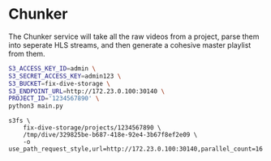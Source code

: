 # Chunker

The Chunker service will take all the raw videos from a project, parse them into
seperate HLS streams, and then generate a cohesive master playlist from them.

```sh
S3_ACCESS_KEY_ID=admin \
S3_SECRET_ACCESS_KEY=admin123 \
S3_BUCKET=fix-dive-storage \
S3_ENDPOINT_URL=http://172.23.0.100:30140 \
PROJECT_ID='1234567890' \
python3 main.py
```

```
s3fs \
    fix-dive-storage/projects/1234567890 \
    /tmp/dive/329825be-b687-418e-92e4-3b67f8ef2e09 \
    -o use_path_request_style,url=http://172.23.0.100:30140,parallel_count=16
```